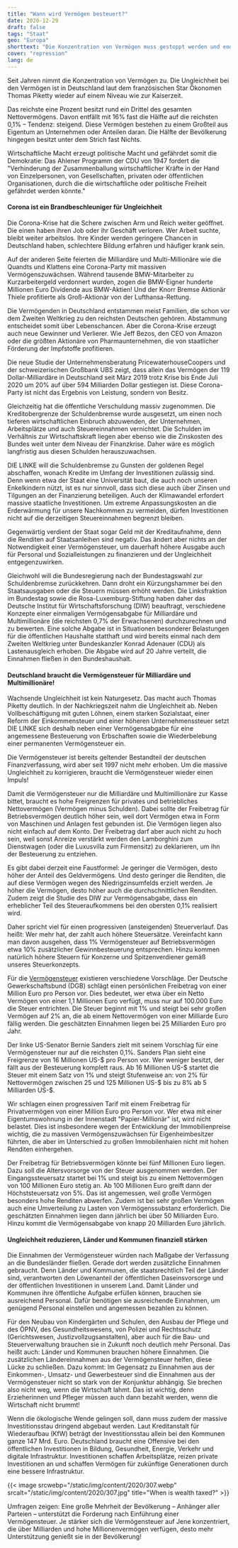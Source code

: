 ```yaml
---
title: "Wann wird Vermögen besteuert?"
date: 2020-12-29
draft: false
tags: "Staat"
geo: "Europa"
shorttext: "Die Konzentration von Vermögen muss gestoppt werden und endlich zur Finanzierung aller Menschen herangezogen werden."
cover: "repression"
lang: de
---
```


Seit Jahren nimmt die Konzentration von Vermögen zu. Die Ungleichheit bei den Vermögen ist in Deutschland laut dem französischen Star Ökonomen Thomas Piketty wieder auf einem Niveau wie zur Kaiserzeit.

Das reichste eine Prozent besitzt rund ein Drittel des gesamten Nettovermögens. Davon entfällt mit 16% fast die Hälfte auf die reichsten 0,1% – Tendenz: steigend. Diese Vermögen bestehen zu einem Großteil aus Eigentum an Unternehmen oder Anteilen daran. Die Hälfte der Bevölkerung hingegen besitzt unter dem Strich fast Nichts.

Wirtschaftliche Macht erzeugt politische Macht und gefährdet somit die Demokratie: Das Ahlener Programm der CDU von 1947 fordert die "Verhinderung der Zusammenballung wirtschaftlicher Kräfte in der Hand von Einzelpersonen, von Gesellschaften, privaten oder öffentlichen Organisationen, durch die die wirtschaftliche oder politische Freiheit gefährdet werden könnte."

#### Corona ist ein Brandbeschleuniger für Ungleichheit

Die Corona-Krise hat die Schere zwischen Arm und Reich weiter geöffnet. Die einen haben ihren Job oder ihr Geschäft verloren. Wer Arbeit suchte, bleibt weiter arbeitslos. Ihre Kinder werden geringere Chancen in Deutschland haben, schlechtere Bildung erfahren und häufiger krank sein.

Auf der anderen Seite feierten die Milliardäre und Multi-Millionäre wie die Quandts und Klattens eine Corona-Party mit massiven Vermögenszuwächsen. Während tausende BMW-Mitarbeiter zu Kurzarbeitergeld verdonnert wurden, zogen die BMW-Eigner hunderte Millionen Euro Dividende aus BMW-Aktien! Und der Knorr Bremse Aktionär Thiele profitierte als Groß-Aktionär von der Lufthansa-Rettung.

Die Vermögenden in Deutschland entstammen meist Familien, die schon vor dem Zweiten Weltkrieg zu den reichsten Deutschen gehören. Abstammung entscheidet somit über Lebenschancen. Aber die Corona-Krise erzeugt auch neue Gewinner und Verlierer. Wie Jeff Bezos, den CEO von Amazon oder die größten Aktionäre von Pharmaunternehmen, die von staatlicher Förderung der Impfstoffe profitieren.

Die neue Studie der Unternehmensberatung PricewaterhouseCoopers und der schweizerischen Großbank UBS zeigt, dass allein das Vermögen der 119 Dollar-Milliardäre in Deutschland seit März 2019 trotz Krise bis Ende Juli 2020 um 20% auf über 594 Milliarden Dollar gestiegen ist. Diese Corona-Party ist nicht das Ergebnis von Leistung, sondern von Besitz.

Gleichzeitig hat die öffentliche Verschuldung massiv zugenommen. Die Kreditobergrenze der Schuldenbremse wurde ausgesetzt, um einen noch tieferen wirtschaftlichen Einbruch abzuwenden, der Unternehmen, Arbeitsplätze und auch Steuereinnahmen vernichtet. Die Schulden im Verhältnis zur Wirtschaftskraft liegen aber ebenso wie die Zinskosten des Bundes weit unter dem Niveau der Finanzkrise. Daher wäre es möglich langfristig aus diesen Schulden herauszuwachsen.

DIE LINKE will die Schuldenbremse zu Gunsten der goldenen Regel abschaffen, wonach Kredite im Umfang der Investitionen zulässig sind. Denn wenn etwa der Staat eine Universität baut, die auch noch unseren Enkelkindern nützt, ist es nur sinnvoll, dass sich diese auch über Zinsen und Tilgungen an der Finanzierung beteiligen. Auch der Klimawandel erfordert massive staatliche Investitionen. Um extreme Anpassungskosten an die Erderwärmung für unsere Nachkommen zu vermeiden, dürfen Investitionen nicht auf die derzeitigen Steuereinnahmen begrenzt bleiben.

Gegenwärtig verdient der Staat sogar Geld mit der Kreditaufnahme, denn die Renditen auf Staatsanleihen sind negativ. Das ändert aber nichts an der Notwendigkeit einer Vermögensteuer, um dauerhaft höhere Ausgabe auch für Personal und Sozialleistungen zu finanzieren und der Ungleichheit entgegenzuwirken.

Gleichwohl will die Bundesregierung nach der Bundestagswahl zur Schuldenbremse zurückkehren. Dann droht ein Kürzungshammer bei den Staatsausgaben oder die Steuern müssen erhöht werden. Die Linksfraktion im Bundestag sowie die Rosa-Luxemburg-Stiftung haben daher das Deutsche Institut für Wirtschaftsforschung (DIW) beauftragt, verschiedene Konzepte einer einmaligen Vermögensabgabe für Milliardäre und Multimillionäre (die reichsten 0,7% der Erwachsenen) durchzurechnen und zu bewerten. Eine solche Abgabe ist in Situationen besonderer Belastungen für die öffentlichen Haushalte statthaft und wird bereits einmal nach dem Zweiten Weltkrieg unter Bundeskanzler Konrad Adenauer (CDU) als Lastenausgleich erhoben. Die Abgabe wird auf 20 Jahre verteilt, die Einnahmen fließen in den Bundeshaushalt.

#### Deutschland braucht die Vermögensteuer für Milliardäre und Multimillionäre!

Wachsende Ungleichheit ist kein Naturgesetz. Das macht auch Thomas Piketty deutlich. In der Nachkriegszeit nahm die Ungleichheit ab. Neben Vollbeschäftigung mit guten Löhnen, einem starken Sozialstaat, einer Reform der Einkommensteuer und einer höheren Unternehmenssteuer setzt DIE LINKE sich deshalb neben einer Vermögensabgabe für eine angemessene Besteuerung von Erbschaften sowie die Wiederbelebung einer permanenten Vermögensteuer ein.

Die Vermögensteuer ist bereits geltender Bestandteil der deutschen Finanzverfassung, wird aber seit 1997 nicht mehr erhoben. Um die massive Ungleichheit zu korrigieren, braucht die Vermögensteuer wieder einen Impuls!

Damit die Vermögensteuer nur die Milliardäre und Multimillionäre zur Kasse bittet, braucht es hohe Freigrenzen für privates und betriebliches Nettovermögen (Vermögen minus Schulden). Dabei sollte der Freibetrag für Betriebsvermögen deutlich höher sein, weil dort Vermögen etwa in Form von Maschinen und Anlagen fest gebunden ist. Die Vermögen liegen also nicht einfach auf dem Konto. Der Freibetrag darf aber auch nicht zu hoch sein, weil sonst Anreize verstärkt werden den Lamborghini zum Dienstwagen (oder die Luxusvilla zum Firmensitz) zu deklarieren, um ihn der Besteuerung zu entziehen.

Es gibt dabei derzeit eine Faustformel: Je geringer die Vermögen, desto höher der Anteil des Geldvermögens. Und desto geringer die Renditen, die auf diese Vermögen wegen des Niedrigzinsumfelds erzielt werden. Je höher die Vermögen, desto höher auch die durchschnittlichen Renditen. Zudem zeigt die Studie des DIW zur Vermögensabgabe, dass ein erheblicher Teil des Steueraufkommens bei den obersten 0,1% realisiert wird.

Daher spricht viel für einen progressiven (ansteigenden) Steuerverlauf. Das heißt: Wer mehr hat, der zahlt auch höhere Steuersätze. Vereinfacht kann man davon ausgehen, dass 1% Vermögensteuer auf Betriebsvermögen etwa 10% zusätzlicher Gewinnbesteuerung entsprechen. Hinzu kommen natürlich höhere Steuern für Konzerne und Spitzenverdiener gemäß unseres Steuerkonzepts.

Für die [Vermögensteuer](/static/downloads/DGB-Steuerkonzept-Gerecht-besteuern-in-die-Zukunft-investieren.pdf "Gerecht besteuern, in die Zukunft investieren") existieren verschiedene Vorschläge. Der Deutsche Gewerkschaftsbund (DGB) schlägt einen persönlichen Freibetrag von einer Million Euro pro Person vor. Dies bedeutet, wer etwa über ein Netto Vermögen von einer 1,1 Millionen Euro verfügt, muss nur auf 100.000 Euro die Steuer entrichten. Die Steuer beginnt mit 1% und steigt bei sehr großen Vermögen auf 2% an, die ab einem Nettovermögen von einer Milliarde Euro fällig werden. Die geschätzten Einnahmen liegen bei 25 Milliarden Euro pro Jahr.

Der linke US-Senator Bernie Sanders zielt mit seinem Vorschlag für eine Vermögensteuer nur auf die reichsten 0,1%. Sanders Plan sieht eine Freigrenze von 16 Millionen US-$ pro Person vor. Wer weniger besitzt, der fällt aus der Besteuerung komplett raus. Ab 16 Millionen US-$ startet die Steuer mit einem Satz von 1% und steigt Stufenweise an: von 2% für Nettovermögen zwischen 25 und 125 Millionen US-$ bis zu 8% ab 5 Milliarden US-$.

Wir schlagen einen progressiven Tarif mit einem Freibetrag für Privatvermögen von einer Million Euro pro Person vor. Wer etwa mit einer Eigentumswohnung in der Innenstadt "Papier-Millionär" ist, wird nicht belastet. Dies ist insbesondere wegen der Entwicklung der Immobilienpreise wichtig, die zu massiven Vermögenszuwächsen für Eigenheimbesitzer führten, die aber im Unterschied zu großen Immobilenhaien nicht mit hohen Renditen einhergehen.

Der Freibetrag für Betriebsvermögen könnte bei fünf Millionen Euro liegen. Dazu soll die Altersvorsorge von der Steuer ausgenommen werden. Der Eingangssteuersatz startet bei 1% und steigt bis zu einem Nettovermögen von 100 Millionen Euro stetig an. Ab 100 Millionen Euro greift dann der Höchststeuersatz von 5%. Das ist angemessen, weil große Vermögen besonders hohe Renditen abwerfen. Zudem ist bei sehr großen Vermögen auch eine Umverteilung zu Lasten von Vermögenssubstanz erforderlich. Die geschätzten Einnahmen liegen dann jährlich bei über 50 Milliarden Euro. Hinzu kommt die Vermögensabgabe von knapp 20 Milliarden Euro jährlich.

#### Ungleichheit reduzieren, Länder und Kommunen finanziell stärken

Die Einnahmen der Vermögensteuer würden nach Maßgabe der Verfassung an die Bundesländer fließen. Gerade dort werden zusätzliche Einnahmen gebraucht. Denn Länder und Kommunen, die staatsrechtlich Teil der Länder sind, verantworten den Löwenanteil der öffentlichen Daseinsvorsorge und der öffentlichen Investitionen in unserem Land. Damit Länder und Kommunen ihre öffentliche Aufgabe erfüllen können, brauchen sie ausreichend Personal. Dafür benötigen sie ausreichende Einnahmen, um genügend Personal einstellen und angemessen bezahlen zu können.

Für den Neubau von Kindergärten und Schulen, den Ausbau der Pflege und des ÖPNV, des Gesundheitswesens, von Polizei und Rechtsschutz (Gerichtswesen, Justizvollzugsanstalten), aber auch für die Bau- und Steuerverwaltung brauchen sie in Zukunft noch deutlich mehr Personal. Das heißt auch: Länder und Kommunen brauchen höhere Einnahmen. Die zusätzlichen Ländereinnahmen aus der Vermögensteuer helfen, diese Lücke zu schließen. Dazu kommt: Im Gegensatz zu Einnahmen aus der Einkommen-, Umsatz- und Gewerbesteuer sind die Einnahmen aus der Vermögensteuer nicht so stark von der Konjunktur abhängig. Sie brechen also nicht weg, wenn die Wirtschaft lahmt. Das ist wichtig, denn Erzieherinnen und Pfleger müssen auch dann bezahlt werden, wenn die Wirtschaft nicht brummt!

Wenn die ökologische Wende gelingen soll, dann muss zudem der massive Investitionsstau dringend abgebaut werden. Laut Kreditanstalt für Wiederaufbau (KfW) beträgt der Investitionsstau allein bei den Kommunen ganze 147 Mrd. Euro. Deutschland braucht eine Offensive bei den öffentlichen Investitionen in Bildung, Gesundheit, Energie, Verkehr und digitale Infrastruktur. Investitionen schaffen Arbeitsplätze, reizen private Investitionen an und schaffen Vermögen für zukünftige Generationen durch eine bessere Infrastruktur.

{{< image srcwebp="/static/img/content/2020/307.webp" srcalt="/static/img/content/2020/307.jpg" title="When is wealth taxed?" >}}

Umfragen zeigen: Eine große Mehrheit der Bevölkerung – Anhänger aller Parteien – unterstützt die Forderung nach Einführung einer Vermögensteuer. Je stärker sich die Vermögensteuer auf Jene konzentriert, die über Milliarden und hohe Millionenvermögen verfügen, desto mehr Unterstützung genießt sie in der Bevölkerung!
